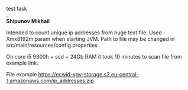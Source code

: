 test task   
_    
**Shipunov Mikhail**    

Intended to count unique ip addresses from huge text file. Used -Xmx8192m param when starting JVM.
Path to file may be changed in src/main/resources/config.properties

On core i5 9300h + ssd + 24Gb RAM it took 10 minutes to scan file from example link.

File example https://ecwid-vgv-storage.s3.eu-central-1.amazonaws.com/ip_addresses.zip
